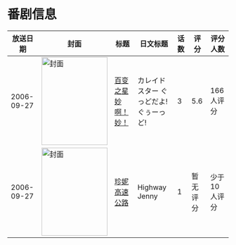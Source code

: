 # 番剧信息

|放送日期|封面|标题|日文标题|话数|评分|评分人数|
|---|---|---|---|---|---|---|
|2006-09-27|<img src="https://lain.bgm.tv/pic/cover/c/d4/2e/37065_5XkZY.jpg" alt="封面" style="width:150px;height:200px;object-fit:cover;">|[百变之星 妙啊！妙！](https://bangumi.tv/subject/37065)|カレイドスター ぐっどだよ! ぐぅーっど!|3|5.6|166人评分|
|2006-09-27|<img src="https://lain.bgm.tv/pic/cover/c/ad/59/114108_S3mnM.jpg" alt="封面" style="width:150px;height:200px;object-fit:cover;">|[珍妮高速公路](https://bangumi.tv/subject/114108)|Highway Jenny|1|暂无评分|少于10人评分|
